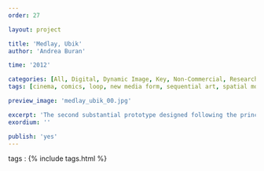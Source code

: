 ```yaml
---
order: 27

layout: project

title: 'Medlay, Ubik'
author: 'Andrea Buran'

time: '2012'

categories: [All, Digital, Dynamic Image, Key, Non-Commercial, Research]
tags: [cinema, comics, loop, new media form, sequential art, spatial montage]

preview_image: 'medlay_ubik_00.jpg'

excerpt: 'The second substantial prototype designed following the principles of Medlay. It is based on the slogan opening the 6th chapter of “Ubik”, a science fiction novel by Philp K. Dick.'
exordium: ''

publish: 'yes'
---
```


tags
: {% include tags.html %}